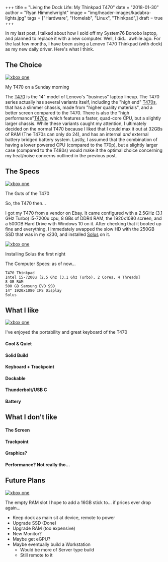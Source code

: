 +++
title  = "Living the Dock Life: My Thinkpad T470"
date   = "2018-01-30"
author = "Ryan Himmelwright"
image  = "img/header-images/kadabra-lights.jpg"
tags   = ["Hardware", "Homelab", "Linux", "Thinkpad",]
draft  = true
+++

In my last post, I talked about how I sold off my System76 Bonobo laptop, and
 planned to replace it with a new computer. Well, I did... awhile ago. For the
 last few months, I have been using a Lenovo T470 Thinkpad (with dock) as my new
 daily driver. Here's what I think.

<!--more-->

## The Choice

<a href="../../img/posts/my-t470/coffee-picture.jpg"><img alt="xbox one" src="../../img/posts/my-t470/coffee-picture.jpg" style="max-width: 100%;"/></a>
<div class="caption">My T470 on a Sunday morning</div>

The
[T470](https://www.notebookcheck.net/Lenovo-ThinkPad-T470-Core-i5-Full-HD-Notebook-Review.198130.0.html)
is the 14" model of Lenovo's "business" laptop lineup. The T470 series actually
has several variants itself, including the "high end"
[T470s](https://www.notebookcheck.net/Lenovo-ThinkPad-T470s-Core-i7-WQHD-Laptop-Review.200880.0.html),
that has a slimmer chassis, made from "higher quality materials", and a better
screen compared to the T470. There is also the "high
performance"[T470p](https://www.notebookcheck.net/Lenovo-ThinkPad-T470p-Core-i7-GeForce-940MX-Laptop-Review.226802.0.html),
which features a faster, quad-core CPU, but a slightly larger chassis. While
these variants caught my attention, I ultimately decided on the normal T470
because I liked that I could max it out at 32GBs of RAM (The T470s can only do
24), and has an internal *and* external battery bridged battery system. Lastly,
I assumed that the combination of having a lower powered CPU (compared to the
T70p), but a slightly larger case (compared to the T480s) would make it the
optimal choice concerning my heat/noise concerns outlined in the previous post.

## The Specs

<a href="../../img/posts/my-t470/inside.jpg"><img alt="xbox one" src="../../img/posts/my-t470/inside.jpg" style="max-width: 100%;"/></a>
<div class="caption">The Guts of the T470</div>

So, the T470 then... 

I got my T470 from a vendor on Ebay. It came configured with a 2.5GHz (3.1 GHz
Turbo) i5-7200u cpu, 8 GBs of DDR4 RAM, the 1920x1080 screen, and a 500GB Hard
Drive with Windows 10 on it. After checking that it booted up fine and
everything, I immedately swapped the slow HD with the 250GB SSD that was in my
x230, and installed [Solus](https://solus-project.com) on it.

<a href="../../img/posts/my-t470/solus-install.jpg"><img alt="xbox one" src="../../img/posts/my-t470/solus-install.jpg" style="max-width: 100%;"/></a>
<div class="caption">Installing Solus the first night</div>

The Computer Specs: as of now...

```
T470 Thinkpad
Intel i5-7200u [2.5 Ghz (3.1 Ghz Turbo), 2 Cores, 4 Threads]
8 GB RAM
500 GB Samsung EVO SSD
14" 1920x1080 IPS Display 
Solus
```

## What I like

<a href="../../img/posts/my-t470/hotel.jpg"><img alt="xbox one" src="../../img/posts/my-t470/hotel.jpg" style="max-width: 100%;"/></a>
<div class="caption">I've enjoyed the portability and great keyboard of the T470</div>

#### Cool & Quiet

#### Solid Build

#### Keyboard + Trackpoint

#### Dockable

#### Thunderbolt/USB C

#### Battery

## What I don't like

#### The Screen

#### Trackpoint

#### Graphics?

#### Performance? Not really tho...

## Future Plans

<a href="../../img/posts/my-t470/ram-upgrade.jpg"><img alt="xbox one" src="../../img/posts/my-t470/ram-upgrade.jpg" style="max-width: 100%;"/></a>
<div class="caption">The empty RAM slot I hope to add a 16GB stick to... if prices ever drop again...</div>

* Keep dock as main sit at device, remote to power
* Upgrade SSD (Done)
* Upgrade RAM (too expensive)
* New Monitor?
* Maybe get eGPU?
* Maybe eventually build a Workstation
  * Would be more of Server type build
  * Still remote to it
